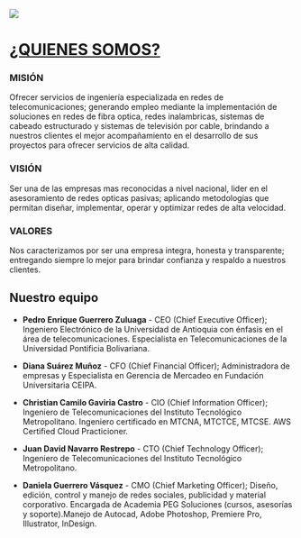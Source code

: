 

![](https://drive.google.com/uc?export=view&id=1PHIsmN21wUbXDi-npFFa2bfcnx4bLMgz)

# [**¿QUIENES SOMOS?**](https://soporteteltic.net.co/) 

### **MISIÓN**
Ofrecer servicios de ingeniería especializada en redes de telecomunicaciones; generando empleo mediante la implementación de soluciones en redes de fibra optica, redes inalambricas, sistemas de cabeado estructurado y sistemas de televisión por cable, brindando a nuestros clientes el mejor acompañamiento en el desarrollo de sus proyectos para ofrecer servicios de alta calidad.

### **VISIÓN**
Ser una de las empresas mas reconocidas a nivel nacional, lider en el asesoramiento de redes opticas pasivas; aplicando metodologías que permitan diseñar, implementar, operar y optimizar redes de alta velocidad.

### **VALORES**
Nos caracterizamos por ser una empresa integra, honesta y transparente; entregando siempre lo mejor para brindar confianza y respaldo a nuestros clientes.

## **Nuestro equipo**
- **Pedro Enrique Guerrero Zuluaga** - CEO (Chief Executive Officer);
  Ingeniero Electrónico de la Universidad de Antioquia con énfasis en el área de telecomunicaciones. Especialista en Telecomunicaciones de la Universidad Pontificia Bolivariana.  
- **Diana Suárez Muñoz** - CFO (Chief Financial Officer);
  Administradora de empresas y Especialista en Gerencia de Mercadeo en Fundación Universitaria CEIPA. 

- **Christian Camilo Gaviria Castro** - CIO (Chief Information Officer);
  Ingeniero de Telecomunicaciones del Instituto Tecnológico Metropolitano.
  Ingeniero certificado en MTCNA, MTCTCE, MTCSE. AWS Certified Cloud Practicioner. 

- **Juan David Navarro Restrepo** - CTO (Chief Technology Officer);
  Ingeniero de Telecomunicaciones del Instituto Tecnológico Metropolitano. 

- **Daniela Guerrero Vásquez** - CMO (Chief Marketing Officer);
  Diseño, edición, control y manejo de redes sociales, publicidad y material corporativo.
  Encargada de Academia PEG Soluciones (cursos, asesorías y soporte).Manejo de Autocad, Adobe Photoshop, Premiere Pro, Illustrator, InDesign.  

<!--### Hi there 👋


**telticPEG/telticPEG** is a ✨ _special_ ✨ repository because its `README.md` (this file) appears on your GitHub profile.

Here are some ideas to get you started:

- 🔭 I’m currently working on ...
- 🌱 I’m currently learning ...
- 👯 I’m looking to collaborate on ...
- 🤔 I’m looking for help with ...
- 💬 Ask me about ...
- 📫 How to reach me: ...
- 😄 Pronouns: ...
- ⚡ Fun fact: ...
-->
